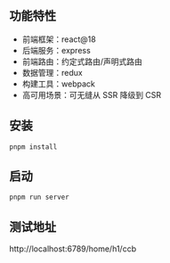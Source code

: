 ## 功能特性

-   前端框架：react@18
-   后端服务：express
-   前端路由：约定式路由/声明式路由
-   数据管理：redux
-   构建工具：webpack
-   高可用场景：可无缝从 SSR 降级到 CSR

## 安装

```
pnpm install
```

## 启动

```
pnpm run server
```

## 测试地址

http://localhost:6789/home/h1/ccb
